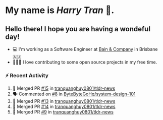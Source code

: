 #  My name is  *Harry Tran* 👋.
## Hello there! I hope you are having a wondeful day! 

- 💻 I'm working as a Software Engineer at [Bain & Company](https://www.bain.com) in Brisbane 🇦🇺
- 👨🏻‍💻 I love contributing to some open source projects in my free time.

### :zap: Recent Activity
<!--START_SECTION:activity-->
1. 🎉 Merged PR [#15](https://github.com/tranquanghuy0801/tldr-news/pull/15) in [tranquanghuy0801/tldr-news](https://github.com/tranquanghuy0801/tldr-news)
2. 🗣 Commented on [#8](https://github.com/ByteByteGoHq/system-design-101/issues/8#issuecomment-1770797514) in [ByteByteGoHq/system-design-101](https://github.com/ByteByteGoHq/system-design-101)
3. 🎉 Merged PR [#13](https://github.com/tranquanghuy0801/tldr-news/pull/13) in [tranquanghuy0801/tldr-news](https://github.com/tranquanghuy0801/tldr-news)
4. 🎉 Merged PR [#14](https://github.com/tranquanghuy0801/tldr-news/pull/14) in [tranquanghuy0801/tldr-news](https://github.com/tranquanghuy0801/tldr-news)
5. 🎉 Merged PR [#9](https://github.com/tranquanghuy0801/tldr-news/pull/9) in [tranquanghuy0801/tldr-news](https://github.com/tranquanghuy0801/tldr-news)
<!--END_SECTION:activity-->

<!--

Here are some ideas to get you started:

- 🔭 I’m currently working on ...
- 🌱 I’m currently learning ...
- 👯 I’m looking to collaborate on ...
- 🤔 I’m looking for help with ...
- 💬 Ask me about ...
- 📫 How to reach me: ...
- 😄 Pronouns: ...
- ⚡ Fun fact: ...
# title 1
## title 2
### title 3
#### title 4
##### title 5
###### title 6

Text that is **bold**, *italic* and ~~strikethrough~~

* [ ] Item 2
   * [x] Sub Item 2b
* [ ] Item 1

1. Item 1
   1. Item 1
1. Item 2

| Column 1 | Column 2 | Column 3 |
| :--- | :---: | ---: |
| Row 1a | Row 1b | Row 1c |
| Row 2a | Row 2b | Row 2c |

This is a [link](https://mlh.io)

this is inline `code`, here is a block of code below 👇

```ts
const name: string = 'Eddie Jaoude';

// log name
console.log(name);
```

> I am a quote to give context

I am normal text talking about the above quote ☝️ 
-->
